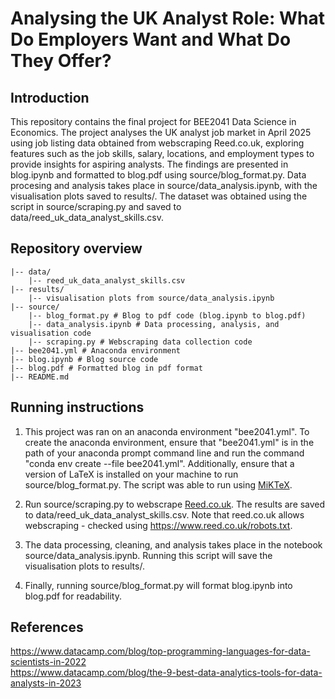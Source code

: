 # Analysing the UK Analyst Role: What Do Employers Want and What Do They Offer?

## Introduction

This repository contains the final project for BEE2041 Data Science in Economics. The project analyses the UK analyst job market in April 2025 using job listing data obtained from webscraping Reed.co.uk, exploring features such as the job skills, salary, locations, and employment types to provide insights for aspiring analysts. The findings are presented in blog.ipynb and formatted to blog.pdf using source/blog_format.py. Data procesing and analysis takes place in source/data_analysis.ipynb, with the visualisation plots saved to results/. The dataset was obtained using the script in source/scraping.py and saved to data/reed_uk_data_analyst_skills.csv.

## Repository overview

```
|-- data/
    |-- reed_uk_data_analyst_skills.csv
|-- results/
    |-- visualisation plots from source/data_analysis.ipynb
|-- source/
    |-- blog_format.py # Blog to pdf code (blog.ipynb to blog.pdf)
    |-- data_analysis.ipynb # Data processing, analysis, and visualisation code
    |-- scraping.py # Webscraping data collection code
|-- bee2041.yml # Anaconda environment
|-- blog.ipynb # Blog source code
|-- blog.pdf # Formatted blog in pdf format
|-- README.md
```

## Running instructions

1. This project was ran on an anaconda environment "bee2041.yml". To create the anaconda environment, ensure that "bee2041.yml" is in the path of your anaconda prompt command line and run the command "conda env create --file bee2041.yml". Additionally, ensure that a version of LaTeX is installed on your machine to run source/blog_format.py. The script was able to run using [MiKTeX](https://miktex.org/).

2. Run source/scraping.py to webscrape [Reed.co.uk](https://www.reed.co.uk/jobs/data-analyst-jobs-in-united-kingdom). The results are saved to data/reed_uk_data_analyst_skills.csv. Note that reed.co.uk allows webscraping - checked using https://www.reed.co.uk/robots.txt.

3. The data processing, cleaning, and analysis takes place in the notebook source/data_analysis.ipynb. Running this script will save the visualisation plots to results/.

4. Finally, running source/blog_format.py will format blog.ipynb into blog.pdf for readability.

## References

https://www.datacamp.com/blog/top-programming-languages-for-data-scientists-in-2022  
https://www.datacamp.com/blog/the-9-best-data-analytics-tools-for-data-analysts-in-2023
